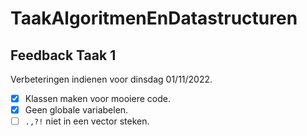 # TaakAlgoritmenEnDatastructuren

## Feedback Taak 1

Verbeteringen indienen voor dinsdag 01/11/2022.

- [x] Klassen maken voor mooiere code.
- [x] Geen globale variabelen.
- [ ] `.,?!` niet in een vector steken.